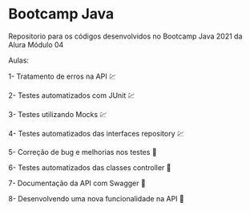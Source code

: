 # Bootcamp Java
Repositorio para os códigos desenvolvidos no Bootcamp Java 2021 da Alura Módulo 04

Aulas:

1- Tratamento de erros na API :chart:

2- Testes automatizados com JUnit :chart:

3- Testes utilizando Mocks :chart:

4- Testes automatizados das interfaces repository :chart:

5- Correção de bug e melhorias nos testes :construction:

6- Testes automatizados das classes controller :construction:

7- Documentação da API com Swagger :construction:

8- Desenvolvendo uma nova funcionalidade na API :construction:
